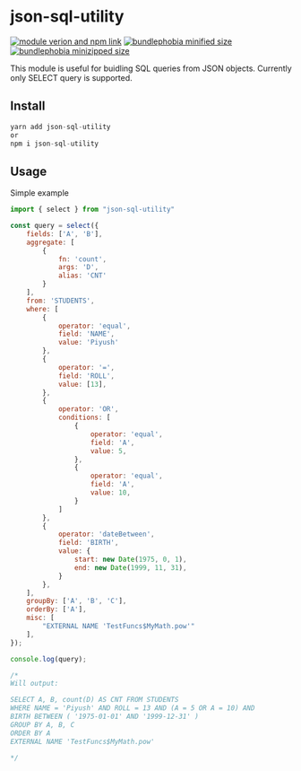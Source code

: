 # json-sql-utility

[![module verion and npm link][npm]][npm-url]
[![bundlephobia minified size][size-min]][bundlephobia-url]
[![bundlephobia minizipped size][size-minzip]][bundlephobia-url]

This module is useful for buidling SQL queries from JSON objects.
Currently only SELECT query is supported.

## Install
```javascript
yarn add json-sql-utility
or
npm i json-sql-utility
```

## Usage
Simple example

```javascript
import { select } from "json-sql-utility"

const query = select({
    fields: ['A', 'B'],
    aggregate: [ 
        {
            fn: 'count',
            args: 'D',
            alias: 'CNT'
        }
    ],
    from: 'STUDENTS',
    where: [
        {
            operator: 'equal',
            field: 'NAME',
            value: 'Piyush'
        },
        {
            operator: '=',
            field: 'ROLL',
            value: [13],
        },
        {
            operator: 'OR',
            conditions: [
                {
                    operator: 'equal',
                    field: 'A',
                    value: 5,
                },
                {
                    operator: 'equal',
                    field: 'A',
                    value: 10,
                }
            ]
        },
        {
            operator: 'dateBetween',
            field: 'BIRTH',
            value: {
                start: new Date(1975, 0, 1),
                end: new Date(1999, 11, 31),
            }
        },
    ],
    groupBy: ['A', 'B', 'C'],
    orderBy: ['A'],
    misc: [
        "EXTERNAL NAME 'TestFuncs$MyMath.pow'"
    ],
});

console.log(query);

/*
Will output:

SELECT A, B, count(D) AS CNT FROM STUDENTS
WHERE NAME = 'Piyush' AND ROLL = 13 AND (A = 5 OR A = 10) AND 
BIRTH BETWEEN ( '1975-01-01' AND '1999-12-31' )
GROUP BY A, B, C
ORDER BY A
EXTERNAL NAME 'TestFuncs$MyMath.pow'

*/
```


[npm]: https://img.shields.io/npm/v/json-sql-utility.svg
[npm-url]: https://www.npmjs.com/package/json-sql-utility
[size-min]: https://img.shields.io/bundlephobia/min/json-sql-utility
[size-minzip]: https://img.shields.io/bundlephobia/minzip/json-sql-utility
[bundlephobia-url]: https://bundlephobia.com/result?p=json-sql-utility
